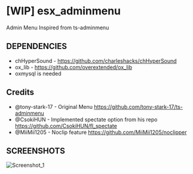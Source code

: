 # [WIP] esx_adminmenu
Admin Menu Inspired from ts-adminmenu

## DEPENDENCIES
- chHyperSound - https://github.com/charleshacks/chHyperSound
- ox_lib - https://github.com/overextended/ox_lib
- oxmysql is needed

## Credits
  - @tony-stark-17 - Original Menu https://github.com/tony-stark-17/ts-adminmenu
  - @CsokiHUN - Implemented spectate option from his repo  https://github.com/CsokiHUN/fl_spectate
  - @MiiMii1205 - Noclip feature https://github.com/MiiMii1205/noclipper

## SCREENSHOTS
![Screenshot_1](https://user-images.githubusercontent.com/75763087/167023989-d359d4ec-be16-4380-b4c0-e0399280356e.png)

